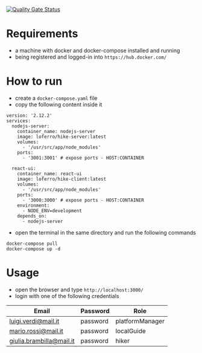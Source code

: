 [![Quality Gate Status](https://sonarcloud.io/api/project_badges/measure?project=Mattia9918_HikeTracker&metric=alert_status)](https://sonarcloud.io/summary/new_code?id=Mattia9918_HikeTracker)

# Requirements
- a machine with docker and docker-compose installed and running
- being registered and logged-in into `https://hub.docker.com/`

# How to run
- create a `docker-compose.yaml` file
- copy the following content inside it
```
version: '2.12.2'
services:
  nodejs-server:
    container_name: nodejs-server
    image: loferro/hike-server:latest
    volumes:
      - '/usr/src/app/node_modules'
    ports:
      - '3001:3001' # expose ports - HOST:CONTAINER

  react-ui:
    container_name: react-ui
    image: loferro/hike-client:latest
    volumes:
      - '/usr/src/app/node_modules'
    ports:
      - '3000:3000' # expose ports - HOST:CONTAINER
    environment:
      - NODE_ENV=development
    depends_on:
      - nodejs-server
```

- open the terminal in the same directory and run the following commands
```
docker-compose pull
docker-compose up -d
```

# Usage

- open the browser and type `http://localhost:3000/`
- login with one of the following credentials

| Email | Password | Role |
| --- | ----------- | ----------|
| luigi.verdi@mail.it | password | platformManager |
| mario.rossi@mail.it | password | localGuide |
| giulia.brambilla@mail.it | password | hiker |
